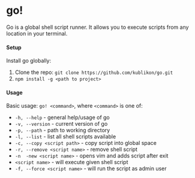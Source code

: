 # go!

Go is a global shell script runner. It allows you to execute scripts from any location in your terminal.

#### Setup
Install go globally:

1. Clone the repo: `git clone https://github.com/kublikon/go.git`
2. `npm install -g <path to project>`

#### Usage
Basic usage: `go! <command>`, where `<command>` is one of:

* `-h, --help` - general help/usage of go
* `-v, --version` - current version of go
* `-p, --path` - path to working directory
* `-l, --list` - list all shell scripts available
* `-c, --copy <script path>` - copy script into global space
* `-r, --remove <script name>` - remove shell script
* `-n  -new <script name>` - opens vim and adds script after exit
* `<script name>` - will execute given shell script
* `-f, --force <script name>` - will run the script as admin user
